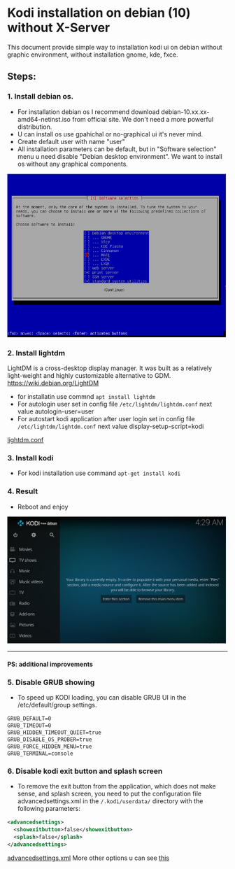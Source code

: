 # Kodi installation on debian (10) without X-Server
This document provide simple way to installation kodi ui on debian without graphic environment, without installation gnome, kde, fxce.

## Steps:
### 1. Install debian os. 
* For installation debian os I recommend download debian-10.xx.xx-amd64-netinst.iso from official site. We don't need a more powerful distribution.
* U can install os use gpahichal or no-graphical ui it's never mind.
* Create default user with name "user"
* All installation parameters can be default, but in "Software selection" menu u need disable "Debian desktop environment". We want to install os without any graphical components. 
<img src="https://raw.githubusercontent.com/ReyStar/kodi_installation/master/man/dea638a4-2fa0-4b30-b661-e37c864beb03.png" alt="dea638a4-2fa0-4b30-b661-e37c864beb03.png" width="500"/>

### 2. Install lightdm
LightDM is a cross-desktop display manager. It was built as a relatively light-weight and highly customizable alternative to GDM.
https://wiki.debian.org/LightDM
* for installatin use commnd `apt install lightdm`
* For autologin user set in config file `/etc/lightdm/lightdm.conf` next value autologin-user=user
* For autostart kodi application after user login set in config file `/etc/lightdm/lightdm.conf` next value display-setup-script=kodi

[lightdm.conf](https://github.com/ReyStar/kodi_installation/blob/master/man/lightdm.conf)

### 3. Install kodi
* For kodi installation use command `apt-get install kodi`

### 4. Result
* Reboot and enjoy
<img src="https://raw.githubusercontent.com/ReyStar/kodi_installation/master/man/e1a2f19c-0d22-4834-ac6d-324c6464d3b1.png" alt="e1a2f19c-0d22-4834-ac6d-324c6464d3b1.png" width="500"/>

-----------

#### PS: additional improvements
### 5. Disable GRUB showing
* To speed up KODI loading, you can disable GRUB UI in the /etc/default/group settings.
```
GRUB_DEFAULT=0
GRUB_TIMEOUT=0
GRUB_HIDDEN_TIMEOUT_QUIET=true
GRUB_DISABLE_OS_PROBER=true
GRUB_FORCE_HIDDEN_MENU=true
GRUB_TERMINAL=console
```

### 6. Disable kodi exit button and splash screen
* To remove the exit button from the application, which does not make sense, and splash screen, you need to put the configuration file advancedsettings.xml in the `/.kodi/userdata/` directory with the following parameters:
``` xml
<advancedsettings>
  <showexitbutton>false</showexitbutton>
  <splash>false</splash>
</advancedsettings>
```
[advancedsettings.xml](https://github.com/ReyStar/kodi_installation/blob/master/man/advancedsettings.xml)
More other options u can see [this](https://kodi.wiki/view/Advancedsettings.xml)
